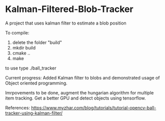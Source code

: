 # Kalman-Filtered-Blob-Tracker
A project that uses kalman filter to estimate a blob position


To compile:
1. delete the folder "build"
2. mkdir build
3. cmake ..
4. make


to use type ./ball_tracker

Current progress: Added Kalman filter to blobs and demonstrated usage of Object oriented programming. 

Imrpovements to be done, augment the hungarian algorithm for multiple item tracking. Get a better GPU and detect objects using tensorflow.

References: https://www.myzhar.com/blog/tutorials/tutorial-opencv-ball-tracker-using-kalman-filter/

